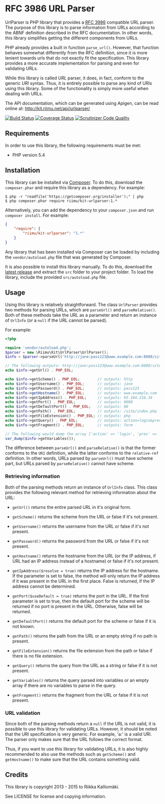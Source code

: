 # RFC 3986 URL Parser #

UrlParser is PHP library that provides a [RFC 3986](http://www.ietf.org/rfc/rfc3986.txt)
compatible URL parser. The purpose of this library is to parse information from
URLs according to the ABNF definition described in the RFC documentation. In
other words, this library simplifies getting the different components from URLs.

PHP already provides a built in function `parse_url()`. However, that function
behaves somewhat differently from the RFC definition, since it is more lenient
towards urls that do not exactly fit the specification. This library provides
a more accurate implementation for parsing and even for validating URLs.

While this library is called *URL* parser, it does, in fact, conform to the
generic *URI* syntax. Thus, it is entirely possible to parse any kind of URIs
using this library. Some of the functionality is simply more useful when dealing
with URLs.

The API documentation, which can be generated using Apigen, can be read online
at: http://kit.riimu.net/api/urlparser/

[![Build Status](https://img.shields.io/travis/Riimu/Kit-UrlParser.svg?style=flat)](https://travis-ci.org/Riimu/Kit-UrlParser)
[![Coverage Status](https://img.shields.io/coveralls/Riimu/Kit-UrlParser.svg?style=flat)](https://coveralls.io/r/Riimu/Kit-UrlParser?branch=master)
[![Scrutinizer Code Quality](https://img.shields.io/scrutinizer/g/Riimu/Kit-UrlParser.svg?style=flat)](https://scrutinizer-ci.com/g/Riimu/Kit-UrlParser/?branch=master)

## Requirements ##

In order to use this library, the following requirements must be met:

  * PHP version 5.4
  
## Installation ##

This library can be installed via [Composer](http://getcomposer.org/). To do
this, download the `composer.phar` and require this library as a dependency. For
example:

```
$ php -r "readfile('https://getcomposer.org/installer');" | php
$ php composer.phar require riimu/kit-urlparser:1.*
```

Alternatively, you can add the dependency to your `composer.json` and run
`composer install`. For example:

```json
{
    "require": {
        "riimu/kit-urlparser": "1.*"
    }
}
```

Any library that has been installed via Composer can be loaded by including the
`vendor/autoload.php` file that was generated by Composer.

It is also possible to install this library manually. To do this, download the
[latest release](https://github.com/Riimu/Kit-UrlParser/releases/latest) and
extract the `src` folder to your project folder. To load the library, include
the provided `src/autoload.php` file.

## Usage ##

Using this library is relatively straightforward. The class `UrlParser` provides
two methods for parsing URLs, which are `parseUrl()` and `parseRelative()`. Both
of these methods take the URL as a parameter and return an instance of `UrlInfo`
(or a `null` if the URL cannot be parsed).

For example:

```php
<?php

require 'vendor/autoload.php';
$parser = new \Riimu\Kit\UrlParser\UrlParser();
$info = $parser->parseUrl('http://jane:pass123@www.example.com:8080/site/index.php?action=login&prev=index#form');

// The following outputs: http://jane:pass123@www.example.com:8080/site/index.php?action=login&prev=index#form
echo $info->getUrl() . PHP_EOL;

echo $info->getScheme() . PHP_EOL;        // outputs: http
echo $info->getUsername() . PHP_EOL;      // outputs: jane
echo $info->getPassword() . PHP_EOL;      // outputs: pass123
echo $info->getHostname() . PHP_EOL;      // outputs: www.example.com
echo $info->getIpAddress() . PHP_EOL;     // outputs: 93.184.216.34
echo $info->getPort() . PHP_EOL;          // outputs: 8080
echo $info->getDefaultPort() . PHP_EOL;   // outputs: 80
echo $info->getPath() . PHP_EOL;          // outputs: /site/index.php
echo $info->getFileExtension() . PHP_EOL; // outputs: php
echo $info->getQuery() . PHP_EOL;         // outputs: action=login&prev=index
echo $info->getFragment() . PHP_EOL;      // outputs: form

// The following would dump the array ['action' => 'login', 'prev' => 'index']
var_dump($info->getVariables());
```

The difference between `parseUrl()` and `parseRelative()` is that the former
conforms to the `URI` definition, while the latter conforms to the
`relative-ref` definition. In other words, URLs parsed by `parseUrl()` must have
scheme part, but URLs parsed by `parseRelative()` cannot have scheme.

### Retrieving information ###

Both of the parsing methods return an instance of `UrlInfo` class. This class
provides the following relevant method for retrieving information about the URL:

  * `getUrl()` returns the entire parsed URL in it's original form.
  
  * `getScheme()` returns the scheme from the URL or false if it's not present.
  
  * `getUsername()` returns the username from the URL or false if it's not
    present.
  
  * `getPassword()` returns the password from the URL or false if it's not
    present.
  
  * `getHostname()` returns the hostname from the URL (or the IP address, if
    URL had an IP address instead of a hostname) or false if it's not present.
    
  * `getIpAddress($resolve = true)` returns the IP address for the hostname.
    If the parameter is set to false, the method will only return the IP address
    if it was present in the URL in the first place. False is returned, if the
    IP address cannot be determined.
    
  * `getPort($useDefault = true)` returns the port in the URL. If the first
    parameter is set to true, then the default port for the scheme will be
    returned if no port is present in the URL. Otherwise, false will be returned.
    
  * `getDefaultPort()` returns the default port for the scheme or false if it is
    not known.
    
  * `getPath()` returns the path from the URL or an empty string if no path is
    present.
    
  * `getFileExtension()` returns the file extension from the path or false if
    there is no file extension.
    
  * `getQuery()` returns the query from the URL as a string or false if it is
    not present.
    
  * `getVariables()` returns the query parsed into variables or an empty array
    if there are no variables to parse in the query.
    
  * `getFragment()` returns the fragment from the URL or false if it is not
    present.

### URL validation ###

Since both of the parsing methods return a `null` if the URL is not valid, it is
possible to use this library for validating URLs. However, it should be noted
that the URI specification is very generic. For example, 'a:' is a valid URI.
The parser only makes sure that the URL follows the correct format.

Thus, if you want to use this library for validating URLs, it is also highly
recommended to also use the methods such as `getScheme()` and `getHostname()`
to make sure that the URL contains something valid.

## Credits ##

This library is copyright 2013 - 2015 to Riikka Kalliomäki.

See LICENSE for license and copying information.